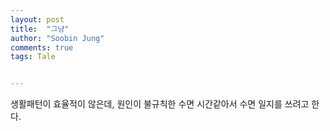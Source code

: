 ```yaml
---
layout: post
title:  "그냥"
author: "Soobin Jung"
comments: true
tags: Tale


---
```


생활패턴이 효율적이 않은데,  원인이 불규칙한 수면 시간같아서 수면 일지를 쓰려고 한다. 

